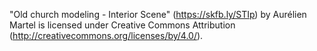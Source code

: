 "Old church modeling - Interior Scene" (https://skfb.ly/STIp) by Aurélien Martel is licensed under Creative Commons Attribution (http://creativecommons.org/licenses/by/4.0/).
